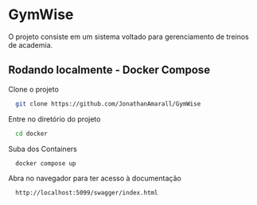 # GymWise

O projeto consiste em um sistema voltado para gerenciamento de treinos de academia.



## Rodando localmente - Docker Compose

Clone o projeto

```bash
  git clone https://github.com/JonathanAmarall/GymWise
```

Entre no diretório do projeto

```bash
  cd docker
```

Suba dos Containers

```bash
  docker compose up
```

Abra no navegador para ter acesso à documentação

```bash
  http://localhost:5099/swagger/index.html
```
